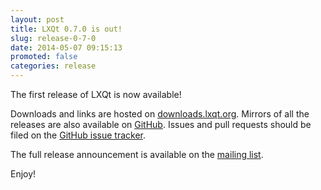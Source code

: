 ```yaml
---
layout: post
title: LXQt 0.7.0 is out!
slug: release-0-7-0
date: 2014-05-07 09:15:13
promoted: false
categories: release
---
```


The first release of LXQt is now available!

Downloads and links are hosted on [downloads.lxqt.org](http://downloads.lxqt.org).
Mirrors of all the releases are also available on [GitHub](https://github.com/lxde).
Issues and pull requests should be filed on the
[GitHub issue tracker](https://github.com/lxde/lxqt).

The full release announcement is available on the
[mailing list](http://sourceforge.net/p/lxde/mailman/message/32310545/).

Enjoy!
